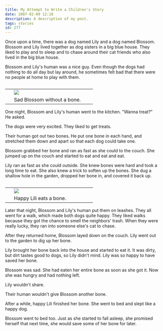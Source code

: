 ```yaml
---
title: My Attempt to Write a Children's Story
date: 2007-02-09 12:18
description: A description of my post.
tags: stories
id: 277
---
```

Once upon a time, there was a dog named Lily and a dog named Blossom.  Blossom and Lily lived together as dog sisters in a big blue house.  They liked to play and to sleep and to chase around their cat friends who also lived in the big blue house.

Blossom and Lily's human was a nice guy.  Even though the dogs had nothing to do all day but lay around, he sometimes felt bad that there were no people at home to play with them.

<table cellpadding="2" align="right"><tr><td width="5" rowspan="2"><spacer type="block" width="5" height="1"></td><td width="250" ><img src="/img/blossom_sad_washed.jpg"></td></tr><tr><td class="caption" width="250">Sad Blossom without a bone.</td></tr></table>

One night, Blossom and Lily's human went to the kitchen.  "Wanna treat?"  He asked.

The dogs were very excited.  They liked to get treats.

Their human got out two bones.  He put one bone in each hand, and stretched them down and apart so that each dog could take one.

Blossom grabbed her bone and ran as fast as she could to the couch.  She jumped up on the couch and started to eat and eat and eat.

Lily ran as fast as she could outside.  She knew bones were hard and took a long time to eat.  She also knew a trick to soften up the bones.  She dug a shallow hole in the garden, dropped her bone in, and covered it back up.

<table cellpadding="2" align="right"><tr><td width="5" rowspan="2"><spacer type="block" width="5" height="1"></td><td width="250" ><img src="/img/lili_happy_washed.jpg"></td></tr><tr><td class="caption" width="250">Happy Lili eats a bone.</td></tr></table>

Later that night, Blossom and Lily's human put them on leashes.  They all went for a walk, which made both dogs quite happy.  They liked walks because they got the chance to smell the neighbors' trash.  When they were really lucky, they ran into someone else's cat to chase.

After they returned home, Blossom layed down on the couch.  Lily went out to the garden to dig up her bone.

Lily brought her bone back into the house and started to eat it.  It was dirty, but dirt tastes good to dogs, so Lily didn't mind.  Lily was so happy to have saved her bone.

Blossom was sad.  She had eaten her entire bone as soon as she got it.  Now she was hungry and had nothing left.

Lily wouldn't share.

Their human wouldn't give Blossom another bone.

After a while, happy Lili finished her bone.  She went to bed and slept like a happy dog.

Blossom went to bed too.  Just as she started to fall asleep, she promised herself that next time, she would save some of her bone for later.


